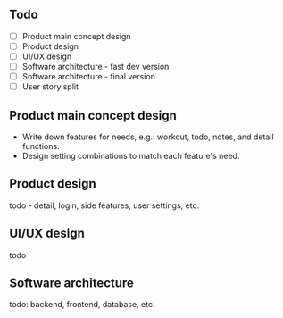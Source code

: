 ## Todo

* [ ] Product main concept design
* [ ] Product design
* [ ] UI/UX design
* [ ] Software architecture - fast dev version
* [ ] Software architecture - final version
* [ ] User story split

## Product main concept design

* Write down features for needs, e.g.: workout, todo, notes, and detail functions.
* Design setting combinations to match each feature's need.

## Product design

todo - detail, login, side features, user settings, etc.

## UI/UX design

todo

## Software architecture

todo: backend, frontend, database, etc.

